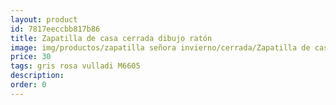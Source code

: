 ```yaml
---
layout: product
id: 7817eeccbb817b86
title: Zapatilla de casa cerrada dibujo ratón
image: img/productos/zapatilla señora invierno/cerrada/Zapatilla de casa cerrada dibujo ratón=30=gris rosa vulladi M6605.webp
price: 30
tags: gris rosa vulladi M6605
description: 
order: 0
---
```

